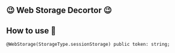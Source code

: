 ## 😉 Web Storage Decortor 😉

## How to use 🤭

```html
@WebStorage(StorageType.sessionStorage) public token: string;
```

